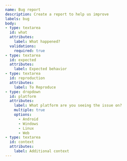 ```yaml
---
name: Bug report
description: Create a report to help us improve
labels: bug
body:
- type: textarea
  id: what
  attributes:
    label: What happened?
  validations:
    required: true
- type: textarea
  id: expected
  attributes:
    label: Expected behavior
- type: textarea
  id: reproduction
  attributes:
    label: To Reproduce
- type: dropdown
  id: platform
  attributes:
    label: What platform are you seeing the issue on?
    multiple: true
    options:
      - Android
      - Windows
      - Linux
      - Web
- type: textarea
  id: context
  attributes:
    label: Additional context
---
```

